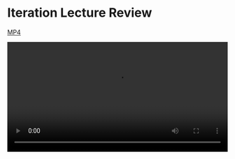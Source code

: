 
# Iteration Lecture Review
[MP4](http://flatiron-videos.s3.amazonaws.com/web-0415/iteration_lecture_review.mp4)

<video controls width="100%">
  <source src="http://flatiron-videos.s3.amazonaws.com/web-0415/iteration_lecture_review.mp4" type="video/mp4" >
    Your browser does not support the video tag. We recommend using Chrome
</video>


